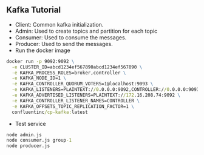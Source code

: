 ## Kafka Tutorial
* Client: Common kafka initialization.
* Admin: Used to create topics and partition for each topic
* Consumer: Used to consume the messages.
* Producer: Used to send the messages.
* Run the docker image
```cmd
docker run -p 9092:9092 \
  -e CLUSTER_ID=abcd1234ef567890abcd1234ef567890 \
  -e KAFKA_PROCESS_ROLES=broker,controller \
  -e KAFKA_NODE_ID=1 \
  -e KAFKA_CONTROLLER_QUORUM_VOTERS=1@localhost:9093 \
  -e KAFKA_LISTENERS=PLAINTEXT://0.0.0.0:9092,CONTROLLER://0.0.0.0:9093 \
  -e KAFKA_ADVERTISED_LISTENERS=PLAINTEXT://172.16.208.74:9092 \
  -e KAFKA_CONTROLLER_LISTENER_NAMES=CONTROLLER \
  -e KAFKA_OFFSETS_TOPIC_REPLICATION_FACTOR=1 \
  confluentinc/cp-kafka:latest
```

* Test service
```cmd
node admin.js
node consumer.js group-1
node producer.js
```
